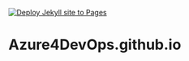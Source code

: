 [![Deploy Jekyll site to Pages](https://github.com/Azure4DevOps/Azure4DevOps.github.io/actions/workflows/jekyll.yml/badge.svg)](https://github.com/Azure4DevOps/Azure4DevOps.github.io/actions/workflows/jekyll.yml)

# Azure4DevOps.github.io
